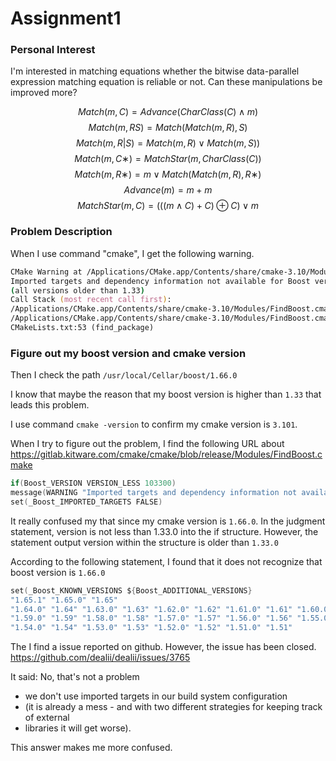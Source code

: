 <script type="text/javascript"
   src="http://cdn.mathjax.org/mathjax/latest/MathJax.js?config=TeX-AMS-MML_HTMLorMML">
</script>
# Assignment1

### Personal Interest
I'm interested in matching equations whether the bitwise data-parallel expression matching equation is reliable or not. Can these manipulations be improved more?

$$ Match(m, C) = Advance(CharClass(C) ∧ m) $$
$$ Match(m, RS) = Match(Match(m, R), S) $$
$$ Match(m, R|S) = Match(m, R) ∨ Match(m, S)) $$
$$ Match(m, C∗) = MatchStar(m, CharClass(C)) $$
$$ Match(m, R∗) = m ∨ Match(Match(m, R), R∗) $$
$$ Advance(m) = m + m $$
$$ MatchStar(m, C) = (((m ∧ C) + C) ⊕ C) ∨ m $$


### Problem Description
When I use command "cmake", I get the following warning.
```zsh
CMake Warning at /Applications/CMake.app/Contents/share/cmake-3.10/Modules/FindBoost.cmake:5
Imported targets and dependency information not available for Boost version
(all versions older than 1.33)
Call Stack (most recent call first):
/Applications/CMake.app/Contents/share/cmake-3.10/Modules/FindBoost.cmake:907 (_Boost_COMPONENT_DEPENDENCIES)
/Applications/CMake.app/Contents/share/cmake-3.10/Modules/FindBoost.cmake:1542 (_Boost_MISSING_DEPENDENCIES)
CMakeLists.txt:53 (find_package)
```

### Figure out my boost version and cmake version
Then I check the path  `/usr/local/Cellar/boost/1.66.0`

I know that maybe the reason that my boost version is higher than `1.33` that leads this problem.

I use command `cmake -version` to confirm my cmake version is `3.101`.

When I try to figure out the problem, I find the following URL about
https://gitlab.kitware.com/cmake/cmake/blob/release/Modules/FindBoost.cmake
```c
if(Boost_VERSION VERSION_LESS 103300)
message(WARNING "Imported targets and dependency information not available for Boost version ${Boost_VERSION} (all versions older than 1.33)")
set(_Boost_IMPORTED_TARGETS FALSE)
```
It really confused my that since my cmake version is `1.66.0`. In the judgment statement, version is not less than 1.33.0
into the if structure. However, the statement output version within the structure is older than `1.33.0`



According to the following statement, I found that it does not recognize that boost version is `1.66.0`
```c
set(_Boost_KNOWN_VERSIONS ${Boost_ADDITIONAL_VERSIONS}
"1.65.1" "1.65.0" "1.65"
"1.64.0" "1.64" "1.63.0" "1.63" "1.62.0" "1.62" "1.61.0" "1.61" "1.60.0" "1.60"
"1.59.0" "1.59" "1.58.0" "1.58" "1.57.0" "1.57" "1.56.0" "1.56" "1.55.0" "1.55"
"1.54.0" "1.54" "1.53.0" "1.53" "1.52.0" "1.52" "1.51.0" "1.51"
```


The I find a issue reported on github. However, the issue has been closed.
https://github.com/dealii/dealii/issues/3765

It said:
No, that's not a problem
- we don't use imported targets in our build system configuration
- (it is already a mess - and with two different strategies for keeping track of external
- libraries it will get worse).

This answer makes me more confused.

